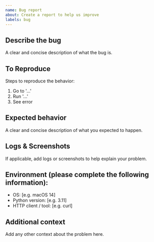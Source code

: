 ```yaml
---
name: Bug report
about: Create a report to help us improve
labels: bug
---
```


## Describe the bug
A clear and concise description of what the bug is.

## To Reproduce
Steps to reproduce the behavior:
1. Go to '...'
2. Run '...'
3. See error

## Expected behavior
A clear and concise description of what you expected to happen.

## Logs & Screenshots
If applicable, add logs or screenshots to help explain your problem.

## Environment (please complete the following information):
- OS: [e.g. macOS 14]
- Python version: [e.g. 3.11]
- HTTP client / tool: [e.g. curl]

## Additional context
Add any other context about the problem here.

